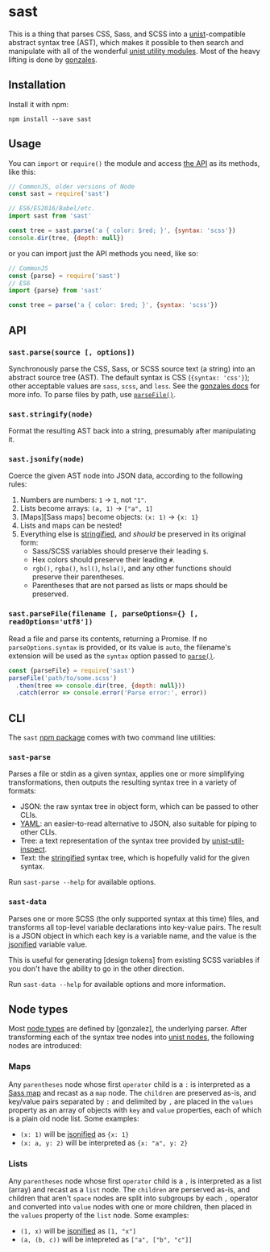 # sast
This is a thing that parses CSS, Sass, and SCSS into a [unist]-compatible
abstract syntax tree (AST), which makes it possible to then search and
manipulate with all of the wonderful [unist utility modules][utilities]. Most
of the heavy lifting is done by [gonzales].

## Installation
Install it with npm:

```
npm install --save sast
```

## Usage
You can `import` or `require()` the module and access [the API](#api) as its
methods, like this:

```js
// CommonJS, older versions of Node
const sast = require('sast')

// ES6/ES2016/Babel/etc.
import sast from 'sast'

const tree = sast.parse('a { color: $red; }', {syntax: 'scss'})
console.dir(tree, {depth: null})
```

or you can import just the API methods you need, like so:

```js
// CommonJS
const {parse} = require('sast')
// ES6
import {parse} from 'sast'

const tree = parse('a { color: $red; }', {syntax: 'scss'})
```

## API

### `sast.parse(source [, options])` <a name="parse"></a>
Synchronously parse the CSS, Sass, or SCSS source text (a string) into an
abstract source tree (AST). The default syntax is CSS (`{syntax: 'css'}`);
other acceptable values are `sass`, `scss`, and `less`. See the [gonzales
docs](https://github.com/tonyganch/gonzales-pe#parameters-1) for more info. To
parse files by path, use [`parseFile()`](#parse-file).

### `sast.stringify(node)` <a name="stringify"></a>
Format the resulting AST back into a string, presumably after manipulating it.

### `sast.jsonify(node)` <a name="jsonify"></a>
Coerce the given AST node into JSON data, according to the following rules:

1. Numbers are numbers: `1` -> `1`, not `"1"`.
1. Lists become arrays: `(a, 1)` -> `["a", 1]`
1. [Maps][Sass maps] become objects: `(x: 1)` -> `{x: 1}`
1. Lists and maps can be nested!
1. Everything else is [stringified](#stringify), and _should_ be preserved in
   its original form:
   * Sass/SCSS variables should preserve their leading `$`.
   * Hex colors should preserve their leading `#`.
   * `rgb()`, `rgba()`, `hsl()`, `hsla()`, and any other functions should
     preserve their parentheses.
   * Parentheses that are not parsed as lists or maps should be preserved.

### `sast.parseFile(filename [, parseOptions={} [, readOptions='utf8'])` <a name="parse-file"></a>
Read a file and parse its contents, returning a Promise. If no
`parseOptions.syntax` is provided, or its value is `auto`, the filename's
extension will be used as the `syntax` option passed to [`parse()`](#parse).

```js
const {parseFile} = require('sast')
parseFile('path/to/some.scss')
  .then(tree => console.dir(tree, {depth: null}))
  .catch(error => console.error('Parse error:', error))
```

## CLI
The `sast` [npm package] comes with two command line utilities:

### `sast-parse`
Parses a file or stdin as a given syntax, applies one or more simplifying
transformations, then outputs the resulting syntax tree in a variety of
formats:

* JSON: the raw syntax tree in object form, which can be passed to other CLIs.
* [YAML]: an easier-to-read alternative to JSON, also suitable for piping to
  other CLIs.
* Tree: a text representation of the syntax tree provided by
  [unist-util-inspect](https://github.com/syntax-tree/unist-util-inspect).
* Text: the [stringified](#stringify) syntax tree, which is hopefully valid for
  the given syntax.

Run `sast-parse --help` for available options.

### `sast-data`
Parses one or more SCSS (the only supported syntax at this time) files, and
transforms all top-level variable declarations into key-value pairs. The result
is a JSON object in which each key is a variable name, and the value is the
[jsonified](#jsonify) variable value.

This is useful for generating [design tokens] from existing SCSS variables if
you don't have the ability to go in the other direction.

Run `sast-data --help` for available options and more information.

## Node types
Most [node types] are defined by [gonzalez], the underlying parser. After
transforming each of the syntax tree nodes into [unist nodes], the following
nodes are introduced:

### Maps
Any `parentheses` node whose first `operator` child is a `:` is interpreted as
a [Sass map] and recast as a `map` node. The `children` are preserved as-is,
and key/value pairs separated by `:` and delimited by `,` are placed in the
`values` property as an array of objects with `key` and `value` properties,
each of which is a plain old node list. Some examples:

* `(x: 1)` will be [jsonified](#jsonify) as `{x: 1}`
* `(x: a, y: 2)` will be interpreted as `{x: "a", y: 2}`

### Lists
Any `parentheses` node whose first `operator` child is a `,` is interpreted as
a list (array) and recast as a `list` node. The `children` are perserved as-is,
and children that aren't `space` nodes are split into subgroups by each `,`
operator and converted into `value` nodes with one or more children, then
placed in the `values` property of the `list` node. Some examples:

* `(1, x)` will be [jsonified](#jsonify) as `[1, "x"]`
* `(a, (b, c))` will be intepreted as `["a", ["b", "c"]]`


[gonzales]: https://github.com/tonyganch/gonzales-pe
[node types]: https://github.com/tonyganch/gonzales-pe/blob/dev/docs/node-types.md
[sass map]: https://www.sitepoint.com/using-sass-maps/
[unist]: https://github.com/syntax-tree/unist
[unist nodes]: https://github.com/syntax-tree/unist#unist-nodes
[utilities]: https://github.com/syntax-tree/unist#list-of-utilities
[npm package]: https://npmjs.com/package/sast
[YAML]: https://en.wikipedia.org/wiki/YAML
